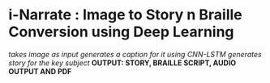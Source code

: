 # i-Narrate : Image to Story n Braille Conversion using Deep Learning
_takes image as input_
_generates a caption for it using CNN-LSTM_
_generates story for the key subject_
__OUTPUT: STORY, BRAILLE SCRIPT, AUDIO OUTPUT AND PDF__
